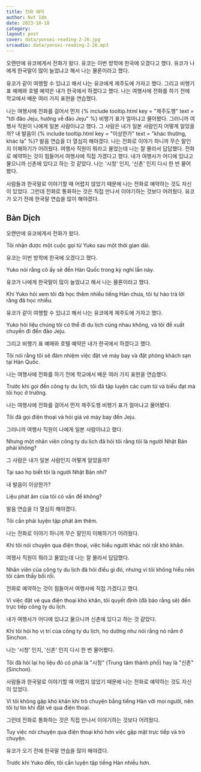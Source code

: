 ```yaml
---
title: 전화 예약
author: Nvt Idm
date: 2023-10-18
category: 
layout: post
cover: data/yonsei-reading-2-26.jpg
srcaudio: data/yonsei-reading-2-26.mp3
---
```


오랜만에 유코에게서 전화가 왔다.
유코는 이번 방학에 한국에 오겠다고 했다. 
유코가 나에게 한국말이 많이 늘었냐고 해서 나는 물론이라고 했다.

유코가 같이 여행할 수 있냐고 해서 나는 유코에게 제주도에 가자고 했다. 
그리고 비행기 표 예매와 호텔 예약은 내가 한국에서 하겠다고 했다. 
나는 여행사에 전화를 하기 전에 학교에서 배운 여러 가지 표현을 연습했다.

나는 여행사에 전화를 걸어서 먼저 {% include tooltip.html key = "제주도행" text = "tới đảo Jeju, hướng về đảo Jeju" %} 비행기 표가 얼마냐고 물어봤다. 
그러니까 여행사 직원이 나에게 일본 사람이냐고 했다. 
그 사람은 내가 일본 사람인지 어떻게 알았을까? 
내 발음이 {% include tooltip.html key = "이상한가" text = "khác thường, khác lạ" %}? 
발음 연습을 더 열심히 해야겠다.
나는 전화로 이야기 하니까 무슨 말인지 이해하기가 어려웠다. 
여행사 직원이 뭐라고 물었는데 나는 잘 몰라서 답답했다. 
전화로 예약하는 것이 힘들어서 여행사에 직접 가겠다고 했다. 
내가 여행사가 어디에 있냐고 물으니까 신촌에 있다고 하는 것 같았다. 
나는 '시청' 인지, '신촌' 인지 다시 한 번 물어봤다.

사람들과 한국말로 이야기할 때 어렵지 않았기 때문에 나는 전화로 예약하는 것도 자신이 있었다. 
그런데 전화로 통화하는 것은 직접 만나서 이야기하는 것보다 어려웠다. 
유코가 오기 전에 한국말 연습을 많이 해야겠다.

## Bản Dịch

오랜만에 유코에게서 전화가 왔다.

Tôi nhận được một cuộc gọi từ Yuko sau một thời gian dài.

유코는 이번 방학에 한국에 오겠다고 했다. 

Yuko nói rằng cô ấy sẽ đến Hàn Quốc trong kỳ nghỉ lần này. 

유코가 나에게 한국말이 많이 늘었냐고 해서 나는 물론이라고 했다.

Khi Yuko hỏi xem tôi đã học thêm nhiều tiếng Hàn chưa, tôi tự hào trả lời rằng đã học nhiều.

유코가 같이 여행할 수 있냐고 해서 나는 유코에게 제주도에 가자고 했다. 

Yuko hỏi liệu chúng tôi có thể đi du lịch cùng nhau không, và tôi đề xuất chuyến đi đến đảo Jeju. 

그리고 비행기 표 예매와 호텔 예약은 내가 한국에서 하겠다고 했다. 

Tôi nói rằng tôi sẽ đảm nhiệm việc đặt vé máy bay và đặt phòng khách sạn tại Hàn Quốc.

나는 여행사에 전화를 하기 전에 학교에서 배운 여러 가지 표현을 연습했다.

Trước khi gọi đến công ty du lịch, tôi đã tập luyện các cụm từ và biểu đạt mà tôi học ở trường.

나는 여행사에 전화를 걸어서 먼저 제주도행 비행기 표가 얼마냐고 물어봤다. 

Tôi đã gọi điện thoại và hỏi giá vé máy bay đến Jeju. 

그러니까 여행사 직원이 나에게 일본 사람이냐고 했다. 

Nhưng một nhân viên công ty du lịch đã hỏi tôi rằng tôi là người Nhật Bản phải không?

그 사람은 내가 일본 사람인지 어떻게 알았을까? 

Tại sao họ biết tôi là người Nhật Bản nhỉ?

내 발음이 이상한가? 

Liệu phát âm của tôi có vấn đề không? 

발음 연습을 더 열심히 해야겠다.

Tôi cần phải luyện tập phát âm thêm.

나는 전화로 이야기 하니까 무슨 말인지 이해하기가 어려웠다. 

Khi tôi nói chuyện qua điện thoại, việc hiểu người khác nói rất khó khăn.

여행사 직원이 뭐라고 물었는데 나는 잘 몰라서 답답했다. 

Nhân viên của công ty du lịch đã hỏi điều gì đó, nhưng vì tôi không hiểu nên tôi cảm thấy bối rối.

전화로 예약하는 것이 힘들어서 여행사에 직접 가겠다고 했다. 

Vì việc đặt vé qua điện thoại khó khăn, tôi quyết định (đã bảo rằng sẽ) đến trực tiếp công ty du lịch.

내가 여행사가 어디에 있냐고 물으니까 신촌에 있다고 하는 것 같았다. 

Khi tôi hỏi họ vị trí của công ty du lịch, họ dường như nói rằng nó nằm ở Sinchon.

나는 '시청' 인지, '신촌' 인지 다시 한 번 물어봤다.

Tôi đã hỏi lại họ liệu đó có phải là "시청" (Trung tâm thành phố) hay là "신촌" (Sinchon).

사람들과 한국말로 이야기할 때 어렵지 않았기 때문에 나는 전화로 예약하는 것도 자신이 있었다. 

Vì tôi không gặp khó khăn khi trò chuyện bằng tiếng Hàn với mọi người, nên tôi tự tin khi đặt vé qua điện thoại.

그런데 전화로 통화하는 것은 직접 만나서 이야기하는 것보다 어려웠다. 

Tuy việc nói chuyện qua điện thoại  khó hơn việc gặp mặt trực tiếp và trò chuyện.

유코가 오기 전에 한국말 연습을 많이 해야겠다.

Trước khi Yuko đến, tôi cần luyện tập tiếng Hàn nhiều hơn.